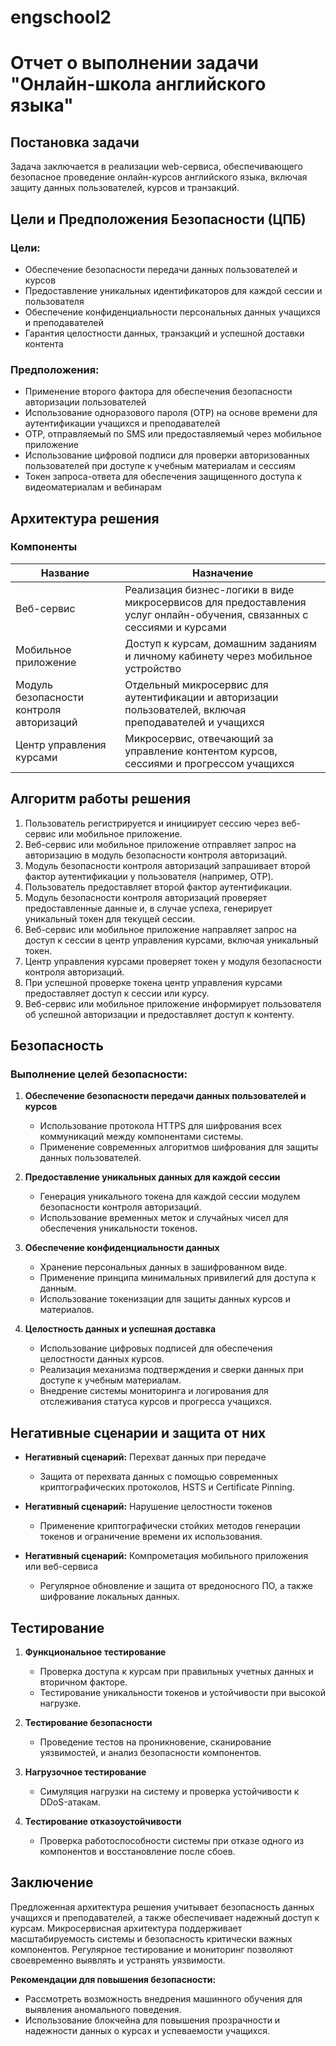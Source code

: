 # engschool2
# Отчет о выполнении задачи "Онлайн-школа английского языка"

## Постановка задачи
Задача заключается в реализации web-сервиса, обеспечивающего безопасное проведение онлайн-курсов английского языка, включая защиту данных пользователей, курсов и транзакций.

## Цели и Предположения Безопасности (ЦПБ)

### Цели:
- Обеспечение безопасности передачи данных пользователей и курсов
- Предоставление уникальных идентификаторов для каждой сессии и пользователя
- Обеспечение конфиденциальности персональных данных учащихся и преподавателей
- Гарантия целостности данных, транзакций и успешной доставки контента

### Предположения:
- Применение второго фактора для обеспечения безопасности авторизации пользователей
- Использование одноразового пароля (OTP) на основе времени для аутентификации учащихся и преподавателей
- OTP, отправляемый по SMS или предоставляемый через мобильное приложение
- Использование цифровой подписи для проверки авторизованных пользователей при доступе к учебным материалам и сессиям
- Токен запроса-ответа для обеспечения защищенного доступа к видеоматериалам и вебинарам

## Архитектура решения

### Компоненты

| Название                             | Назначение                                                                 |
|--------------------------------------|-----------------------------------------------------------------------------|
| Веб-сервис                           | Реализация бизнес-логики в виде микросервисов для предоставления услуг онлайн-обучения, связанных с сессиями и курсами |
| Мобильное приложение                 | Доступ к курсам, домашним заданиям и личному кабинету через мобильное устройство |
| Модуль безопасности контроля авторизаций | Отдельный микросервис для аутентификации и авторизации пользователей, включая преподавателей и учащихся |
| Центр управления курсами             | Микросервис, отвечающий за управление контентом курсов, сессиями и прогрессом учащихся |

## Алгоритм работы решения

1. Пользователь регистрируется и инициирует сессию через веб-сервис или мобильное приложение.
2. Веб-сервис или мобильное приложение отправляет запрос на авторизацию в модуль безопасности контроля авторизаций.
3. Модуль безопасности контроля авторизаций запрашивает второй фактор аутентификации у пользователя (например, OTP).
4. Пользователь предоставляет второй фактор аутентификации.
5. Модуль безопасности контроля авторизаций проверяет предоставленные данные и, в случае успеха, генерирует уникальный токен для текущей сессии.
6. Веб-сервис или мобильное приложение направляет запрос на доступ к сессии в центр управления курсами, включая уникальный токен.
7. Центр управления курсами проверяет токен у модуля безопасности контроля авторизаций.
8. При успешной проверке токена центр управления курсами предоставляет доступ к сессии или курсу.
9. Веб-сервис или мобильное приложение информирует пользователя об успешной авторизации и предоставляет доступ к контенту.

## Безопасность

### Выполнение целей безопасности:

1. **Обеспечение безопасности передачи данных пользователей и курсов**
   - Использование протокола HTTPS для шифрования всех коммуникаций между компонентами системы.
   - Применение современных алгоритмов шифрования для защиты данных пользователей.

2. **Предоставление уникальных данных для каждой сессии**
   - Генерация уникального токена для каждой сессии модулем безопасности контроля авторизаций.
   - Использование временных меток и случайных чисел для обеспечения уникальности токенов.

3. **Обеспечение конфиденциальности данных**
   - Хранение персональных данных в зашифрованном виде.
   - Применение принципа минимальных привилегий для доступа к данным.
   - Использование токенизации для защиты данных курсов и материалов.

4. **Целостность данных и успешная доставка**
   - Использование цифровых подписей для обеспечения целостности данных курсов.
   - Реализация механизма подтверждения и сверки данных при доступе к учебным материалам.
   - Внедрение системы мониторинга и логирования для отслеживания статуса курсов и прогресса учащихся.

## Негативные сценарии и защита от них

- **Негативный сценарий:** Перехват данных при передаче
  - Защита от перехвата данных с помощью современных криптографических протоколов, HSTS и Certificate Pinning.

- **Негативный сценарий:** Нарушение целостности токенов
  - Применение криптографически стойких методов генерации токенов и ограничение времени их использования.

- **Негативный сценарий:** Компрометация мобильного приложения или веб-сервиса
  - Регулярное обновление и защита от вредоносного ПО, а также шифрование локальных данных.

## Тестирование

1. **Функциональное тестирование**
   - Проверка доступа к курсам при правильных учетных данных и вторичном факторе.
   - Тестирование уникальности токенов и устойчивости при высокой нагрузке.

2. **Тестирование безопасности**
   - Проведение тестов на проникновение, сканирование уязвимостей, и анализ безопасности компонентов.

3. **Нагрузочное тестирование**
   - Симуляция нагрузки на систему и проверка устойчивости к DDoS-атакам.

4. **Тестирование отказоустойчивости**
   - Проверка работоспособности системы при отказе одного из компонентов и восстановление после сбоев.

## Заключение
Предложенная архитектура решения учитывает безопасность данных учащихся и преподавателей, а также обеспечивает надежный доступ к курсам. Микросервисная архитектура поддерживает масштабируемость системы и безопасность критически важных компонентов. Регулярное тестирование и мониторинг позволяют своевременно выявлять и устранять уязвимости.

**Рекомендации для повышения безопасности:**
- Рассмотреть возможность внедрения машинного обучения для выявления аномального поведения.
- Использование блокчейна для повышения прозрачности и надежности данных о курсах и успеваемости учащихся.
